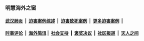 
### 明慧海外之窗

####  [武汉肺炎](indexes/365.md?t=07101800) &nbsp;|&nbsp;  [迫害案例综述](indexes/328.md?t=07101800) &nbsp;|&nbsp; [迫害致死案例](indexes/277.md?t=07101800)  &nbsp;|&nbsp; [更多迫害案例](indexes/81.md?t=07101800)  &nbsp;|&nbsp; 
####  [时事评论](indexes/19.md?t=07101800) &nbsp;|&nbsp; [海外简讯](indexes/245.md?t=07101800)&nbsp;|&nbsp;  [社会支持](indexes/140.md?t=07101800) &nbsp;|&nbsp; [褒奖决议](indexes/282.md?t=07101800) &nbsp;|&nbsp; [社区报道](indexes/91.md?t=07101800)  &nbsp;|&nbsp; [天人之间](indexes/78.md?t=07101800) 

